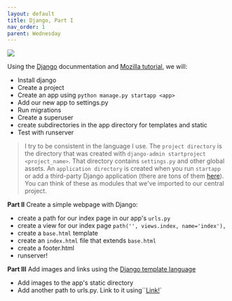 ```yaml
---
layout: default
title: Django, Part I 
nav_order: 1
parent: Wednesday 
---
```


![](https://www.marc-richter.info/wp-content/uploads/2018/08/Django_Pony-632x208.png)


Using the [Django](https://docs.djangoproject.com/en/2.2/) docunmentation and [Mozilla tutorial](https://developer.mozilla.org/en-US/docs/Learn/Server-side/Django/Tutorial_local_library_website), we will:
- Install django 
- Create a project
- Create an app using `python manage.py startapp <app>`
- Add our new app to settings.py
- Run migrations 
- Create a superuser
- create subdirectories in the app directory for templates and static
- Test with runserver

> I try to be consistent in the language I use.  The `project directory` is the directory that was created with `django-admin startproject <project_name>`.  That directory contains `settings.py` and other global assets.  An `application directory` is created when you run `startapp` or add a third-party Django application (there are tons of them [here](https://djangopackages.org/)).  You can think of these as modules that we've imported to our central project. 
  

**Part II**
Create a simple webpage with Django:
- create a path for our index page in our app's `urls.py`
- create a view for our index page `path('', views.index, name='index'),`
- create a `base.html` template
- create an `index.html` file that extends `base.html`
- create a footer.html 
- runserver!

**Part III**
Add images and links using the [Django template language](https://docs.djangoproject.com/en/2.2/ref/templates/language/) 
- Add images to the app's static directory
- Add another path to urls.py.  Link to it using``<a href="{% url 'path_name' %}">Link!</a>`


